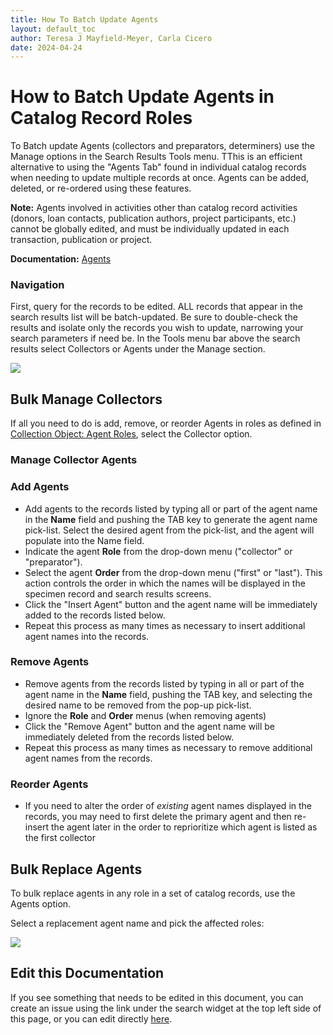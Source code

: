 ```yaml
---
title: How To Batch Update Agents
layout: default_toc
author: Teresa J Mayfield-Meyer, Carla Cicero
date: 2024-04-24
---
```


# How to Batch Update Agents in Catalog Record Roles
To Batch update Agents (collectors and preparators, determiners) use the Manage options in the Search Results Tools menu. TThis is an efficient alternative to using the "Agents Tab" found in individual catalog records when needing to update multiple records at once. Agents can be added, deleted, or re-ordered using these features.

**Note:** Agents involved in activities other than catalog record activities (donors, loan contacts, publication authors, project participants, etc.) cannot be globally edited, and must be individually updated in each transaction, publication or project.

**Documentation:** <a href="https://handbook.arctosdb.org/documentation/agent.html" target="_blank">Agents</a>

### Navigation
First, query for the records to be edited. ALL records that appear in the search results list will be batch-updated. Be sure to double-check the results and isolate only the records you wish to update, narrowing your search parameters if need be. In the Tools menu bar above the search results select Collectors or Agents under the Manage section.

![](https://raw.githubusercontent.com/ArctosDB/documentation-wiki/master/tutorial_images/manage_agents_1.jpg)

## Bulk Manage Collectors

If all you need to do is add, remove, or reorder Agents in roles as defined in [Collection Object: Agent Roles](https://arctos.database.museum/info/ctDocumentation.cfm?table=ctcollector_role), select the Collector option.

### Manage Collector Agents

### Add Agents

* Add agents to the records listed by typing all or part of the agent name in the **Name** field and pushing the TAB key to generate the agent name pick-list. Select the desired agent from the pick-list, and the agent will populate into the Name field.
* Indicate the agent **Role** from the drop-down menu ("collector" or "preparator").
* Select the agent **Order** from the drop-down menu ("first" or "last"). This action controls the order in which the names will be displayed in the specimen record and search results screens.
* Click the "Insert Agent" button and the agent name will be immediately added to the records listed below.
* Repeat this process as many times as necessary to insert additional agent names into the records.

### Remove Agents

* Remove agents from the records listed by typing in all or part of the agent name in the **Name** field, pushing the TAB key, and selecting the desired name to be removed from the pop-up pick-list.
* Ignore the **Role** and **Order** menus (when removing agents)
* Click the "Remove Agent" button and the agent name will be immediately deleted from the records listed below.
* Repeat this process as many times as necessary to remove additional agent names from the records.

### Reorder Agents

* If you need to alter the order of _existing_ agent names displayed in the records, you may need to first delete the primary agent and then re-insert the agent later in the order to reprioritize which agent is listed as the first collector

## Bulk Replace Agents

To bulk replace agents in any role in a set of catalog records, use the Agents option.

Select a replacement agent name and pick the affected roles:

![](https://user-images.githubusercontent.com/5720791/195840362-680180f4-1d1b-440d-8ed0-b680082f970b.png)

## Edit this Documentation

If you see something that needs to be edited in this document, you can create an issue using the link under the search widget at the top left side of this page, or you can edit directly <a href="https://github.com/ArctosDB/documentation-wiki/edit/gh-pages/_how_to/How-to-Batch-Update-Agents.markdown" target="_blank">here</a>.
